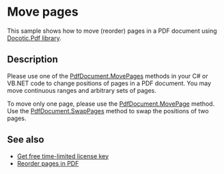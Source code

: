 # Move pages
This sample shows how to move (reorder) pages in a PDF document using [Docotic.Pdf library](https://bitmiracle.com/pdf-library/).

## Description

Please use one of the [PdfDocument.MovePages](https://api.docotic.com/pdfdocument-movepages) methods in your C# or VB.NET code to change positions of pages in a PDF document. You may move continuous ranges and arbitrary sets of pages.

To move only one page, please use the [PdfDocument.MovePage](https://api.docotic.com/pdfdocument-movepage) method. Use the [PdfDocument.SwapPages](https://api.docotic.com/pdfdocument-swappages) method to swap the positions of two pages.

## See also
* [Get free time-limited license key](https://bitmiracle.com/pdf-library/download)
* [Reorder pages in PDF](https://bitmiracle.com/pdf-library/edit/#pages)

